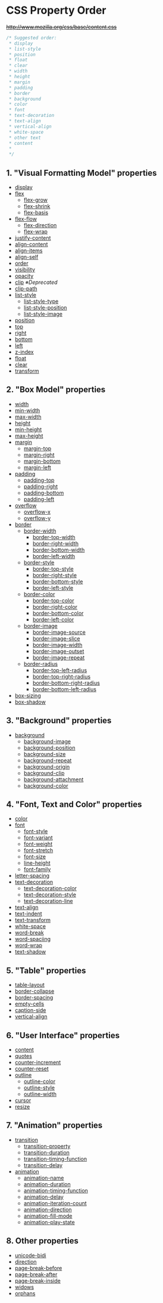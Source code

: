 # CSS Property Order

~~http://www.mozilla.org/css/base/content.css~~

```content.css
/* Suggested order:
 * display
 * list-style
 * position
 * float
 * clear
 * width
 * height
 * margin
 * padding
 * border
 * background
 * color
 * font
 * text-decoration
 * text-align
 * vertical-align
 * white-space
 * other text
 * content
 *
 */
```

## 1. "Visual Formatting Model" properties
- [display](https://developer.mozilla.org/docs/Web/CSS/display)
- [flex](https://developer.mozilla.org/docs/Web/CSS/flex)
    - [flex-grow](https://developer.mozilla.org/docs/Web/CSS/flex-grow)
    - [flex-shrink](https://developer.mozilla.org/docs/Web/CSS/flex-shrink)
    - [flex-basis](https://developer.mozilla.org/docs/Web/CSS/flex-basis)
- [flex-flow](https://developer.mozilla.org/docs/Web/CSS/flex-flow)
    - [flex-direction](https://developer.mozilla.org/docs/Web/CSS/flex-direction)
    - [flex-wrap](https://developer.mozilla.org/docs/Web/CSS/flex-wrap)
- [justify-content](https://developer.mozilla.org/docs/Web/CSS/justify-content)
- [align-content](https://developer.mozilla.org/docs/Web/CSS/align-content)
- [align-items](https://developer.mozilla.org/docs/Web/CSS/align-items)
- [align-self](https://developer.mozilla.org/docs/Web/CSS/align-self)
- [order](https://developer.mozilla.org/docs/Web/CSS/order)
- [visibility](https://developer.mozilla.org/docs/Web/CSS/visibility)
- [opacity](https://developer.mozilla.org/docs/Web/CSS/opacity)
- [clip](https://developer.mozilla.org/docs/Web/CSS/clip) _※Deprecated_
- [clip-path](https://developer.mozilla.org/docs/Web/CSS/clip-path)
- [list-style](https://developer.mozilla.org/docs/Web/CSS/list-style)
    - [list-style-type](https://developer.mozilla.org/docs/Web/CSS/list-style-type)
    - [list-style-position](https://developer.mozilla.org/docs/Web/CSS/list-style-position)
    - [list-style-image](https://developer.mozilla.org/docs/Web/CSS/list-style-image)
- [position](https://developer.mozilla.org/docs/Web/CSS/position)
- [top](https://developer.mozilla.org/docs/Web/CSS/top)
- [right](https://developer.mozilla.org/docs/Web/CSS/right)
- [bottom](https://developer.mozilla.org/docs/Web/CSS/bottom)
- [left](https://developer.mozilla.org/docs/Web/CSS/left)
- [z-index](https://developer.mozilla.org/docs/Web/CSS/z-index)
- [float](https://developer.mozilla.org/docs/Web/CSS/float)
- [clear](https://developer.mozilla.org/docs/Web/CSS/clear)
- [transform](https://developer.mozilla.org/docs/Web/CSS/transform)


## 2. "Box Model" properties
- [width](https://developer.mozilla.org/docs/Web/CSS/width)
- [min-width](https://developer.mozilla.org/docs/Web/CSS/min-width)
- [max-width](https://developer.mozilla.org/docs/Web/CSS/max-width)
- [height](https://developer.mozilla.org/docs/Web/CSS/height)
- [min-height](https://developer.mozilla.org/docs/Web/CSS/min-height)
- [max-height](https://developer.mozilla.org/docs/Web/CSS/max-height)
- [margin](https://developer.mozilla.org/docs/Web/CSS/margin)
    - [margin-top](https://developer.mozilla.org/docs/Web/CSS/margin-top)
    - [margin-right](https://developer.mozilla.org/docs/Web/CSS/margin-right)
    - [margin-bottom](https://developer.mozilla.org/docs/Web/CSS/margin-bottom)
    - [margin-left](https://developer.mozilla.org/docs/Web/CSS/margin-left)
- [padding](https://developer.mozilla.org/docs/Web/CSS/padding)
    - [padding-top](https://developer.mozilla.org/docs/Web/CSS/padding-top)
    - [padding-right](https://developer.mozilla.org/docs/Web/CSS/padding-right)
    - [padding-bottom](https://developer.mozilla.org/docs/Web/CSS/padding-bottom)
    - [padding-left](https://developer.mozilla.org/docs/Web/CSS/padding-left)
- [overflow](https://developer.mozilla.org/docs/Web/CSS/overflow)
    - [overflow-x](https://developer.mozilla.org/docs/Web/CSS/overflow-x)
    - [overflow-y](https://developer.mozilla.org/docs/Web/CSS/overflow-y)
- [border](https://developer.mozilla.org/docs/Web/CSS/border)
    - [border-width](https://developer.mozilla.org/docs/Web/CSS/border-width)
        - [border-top-width](https://developer.mozilla.org/docs/Web/CSS/border-top-width)
        - [border-right-width](https://developer.mozilla.org/docs/Web/CSS/border-right-width)
        - [border-bottom-width](https://developer.mozilla.org/docs/Web/CSS/border-bottom-width)
        - [border-left-width](https://developer.mozilla.org/docs/Web/CSS/border-left-width)
    - [border-style](https://developer.mozilla.org/docs/Web/CSS/border-style)
        - [border-top-style](https://developer.mozilla.org/docs/Web/CSS/border-top-style)
        - [border-right-style](https://developer.mozilla.org/docs/Web/CSS/border-right-style)
        - [border-bottom-style](https://developer.mozilla.org/docs/Web/CSS/border-bottom-style)
        - [border-left-style](https://developer.mozilla.org/docs/Web/CSS/border-left-style)
    - [border-color](https://developer.mozilla.org/docs/Web/CSS/border-color)
        - [border-top-color](https://developer.mozilla.org/docs/Web/CSS/border-top-color)
        - [border-right-color](https://developer.mozilla.org/docs/Web/CSS/border-right-color)
        - [border-bottom-color](https://developer.mozilla.org/docs/Web/CSS/border-bottom-color)
        - [border-left-color](https://developer.mozilla.org/docs/Web/CSS/border-left-color)
    - [border-image](https://developer.mozilla.org/docs/Web/CSS/border-image)
        - [border-image-source](https://developer.mozilla.org/docs/Web/CSS/border-image-source)
        - [border-image-slice](https://developer.mozilla.org/docs/Web/CSS/border-image-slice)
        - [border-image-width](https://developer.mozilla.org/docs/Web/CSS/border-image-width)
        - [border-image-outset](https://developer.mozilla.org/docs/Web/CSS/border-image-outset)
        - [border-image-repeat](https://developer.mozilla.org/docs/Web/CSS/border-image-repeat)
    - [border-radius](https://developer.mozilla.org/docs/Web/CSS/border-radius)
        - [border-top-left-radius](https://developer.mozilla.org/docs/Web/CSS/border-top-left-radius)
        - [border-top-right-radius](https://developer.mozilla.org/docs/Web/CSS/border-top-right-radius)
        - [border-bottom-right-radius](https://developer.mozilla.org/docs/Web/CSS/border-bottom-right-radius)
        - [border-bottom-left-radius](https://developer.mozilla.org/docs/Web/CSS/border-bottom-left-radius)
- [box-sizing](https://developer.mozilla.org/docs/Web/CSS/box-sizing)
- [box-shadow](https://developer.mozilla.org/docs/Web/CSS/box-shadow)

## 3. "Background" properties
- [background](https://developer.mozilla.org/docs/Web/CSS/background)
    - [background-image](https://developer.mozilla.org/docs/Web/CSS/background-image)
    - [background-position](https://developer.mozilla.org/docs/Web/CSS/background-position)
    - [background-size](https://developer.mozilla.org/docs/Web/CSS/background-size)
    - [background-repeat](https://developer.mozilla.org/docs/Web/CSS/background-repeat)
    - [background-origin](https://developer.mozilla.org/docs/Web/CSS/background-origin)
    - [background-clip](https://developer.mozilla.org/docs/Web/CSS/background-clip)
    - [background-attachment](https://developer.mozilla.org/docs/Web/CSS/background-attachment)
    - [background-color](https://developer.mozilla.org/docs/Web/CSS/background-color)

## 4. "Font, Text and Color" properties
- [color](https://developer.mozilla.org/docs/Web/CSS/color)
- [font](https://developer.mozilla.org/docs/Web/CSS/font)
    - [font-style](https://developer.mozilla.org/docs/Web/CSS/font-style)
    - [font-variant](https://developer.mozilla.org/docs/Web/CSS/font-variant)
    - [font-weight](https://developer.mozilla.org/docs/Web/CSS/font-weight)
    - [font-stretch](https://developer.mozilla.org/docs/Web/CSS/font-stretch)
    - [font-size](https://developer.mozilla.org/docs/Web/CSS/font-size)
    - [line-height](https://developer.mozilla.org/docs/Web/CSS/line-height)
    - [font-family](https://developer.mozilla.org/docs/Web/CSS/font-family)
- [letter-spacing](https://developer.mozilla.org/docs/Web/CSS/letter-spacing)
- [text-decoration](https://developer.mozilla.org/docs/Web/CSS/text-decoration)
    - [text-decoration-color](https://developer.mozilla.org/docs/Web/CSS/text-decoration-color)
    - [text-decoration-style](https://developer.mozilla.org/docs/Web/CSS/text-decoration-style)
    - [text-decoration-line](https://developer.mozilla.org/docs/Web/CSS/text-decoration-line)
- [text-align](https://developer.mozilla.org/docs/Web/CSS/text-align)
- [text-indent](https://developer.mozilla.org/docs/Web/CSS/text-indent)
- [text-transform](https://developer.mozilla.org/docs/Web/CSS/text-transform)
- [white-space](https://developer.mozilla.org/docs/Web/CSS/white-space)
- [word-break](https://developer.mozilla.org/docs/Web/CSS/word-break)
- [word-spaciing](https://developer.mozilla.org/docs/Web/CSS/word-spacing)
- [word-wrap](https://developer.mozilla.org/docs/Web/CSS/word-wrap)
- [text-shadow](https://developer.mozilla.org/docs/Web/CSS/text-shadow)

## 5. "Table" properties
- [table-layout](https://developer.mozilla.org/docs/Web/CSS/table-layout)
- [border-collapse](https://developer.mozilla.org/docs/Web/CSS/border-collapse)
- [border-spacing](https://developer.mozilla.org/docs/Web/CSS/border-spacing)
- [empty-cells](https://developer.mozilla.org/docs/Web/CSS/empty-cells)
- [caption-side](https://developer.mozilla.org/docs/Web/CSS/caption-side)
- [vertical-align](https://developer.mozilla.org/docs/Web/CSS/vertical-align)

## 6. "User Interface" properties
- [content](https://developer.mozilla.org/docs/Web/CSS/content)
- [quotes](https://developer.mozilla.org/docs/Web/CSS/quotes)
- [counter-increment](https://developer.mozilla.org/docs/Web/CSS/counter-increment)
- [counter-reset](https://developer.mozilla.org/docs/Web/CSS/counter-reset)
- [outline](https://developer.mozilla.org/docs/Web/CSS/outline)
    - [outline-color](https://developer.mozilla.org/docs/Web/CSS/outline-color)
    - [outline-style](https://developer.mozilla.org/docs/Web/CSS/outline-style)
    - [outline-width](https://developer.mozilla.org/docs/Web/CSS/outline-width)
- [cursor](https://developer.mozilla.org/docs/Web/CSS/cursor)
- [resize](https://developer.mozilla.org/docs/Web/CSS/resize)

## 7. "Animation" properties
- [transition](https://developer.mozilla.org/docs/Web/CSS/transition)
    - [transition-property](https://developer.mozilla.org/docs/Web/CSS/transition-property)
    - [transition-duration](https://developer.mozilla.org/docs/Web/CSS/transition-duration)
    - [transition-timing-function](https://developer.mozilla.org/docs/Web/CSS/transition-timing-function)
    - [transition-delay](https://developer.mozilla.org/docs/Web/CSS/transition-delay)
- [animation](https://developer.mozilla.org/docs/Web/CSS/animation)
    - [animation-name](https://developer.mozilla.org/docs/Web/CSS/animation-name)
    - [animation-duration](https://developer.mozilla.org/docs/Web/CSS/animation-duration)
    - [animation-timing-function](https://developer.mozilla.org/docs/Web/CSS/animation-timing-function)
    - [animation-delay](https://developer.mozilla.org/docs/Web/CSS/animation-delay)
    - [animation-iteration-count](https://developer.mozilla.org/docs/Web/CSS/animation-iteration-count)
    - [animation-direction](https://developer.mozilla.org/docs/Web/CSS/animation-direction)
    - [animation-fill-mode](https://developer.mozilla.org/docs/Web/CSS/animation-fill-mode)
    - [animation-play-state](https://developer.mozilla.org/docs/Web/CSS/animation-play-state)

## 8. Other properties
- [unicode-bidi](https://developer.mozilla.org/docs/Web/CSS/unicode-bidi)
- [direction](https://developer.mozilla.org/docs/Web/CSS/direction)
- [page-break-before](https://developer.mozilla.org/docs/Web/CSS/page-break-before)
- [page-break-after](https://developer.mozilla.org/docs/Web/CSS/page-break-after)
- [page-break-inside](https://developer.mozilla.org/docs/Web/CSS/page-break-inside)
- [widows](https://developer.mozilla.org/docs/Web/CSS/widows)
- [orphans](https://developer.mozilla.org/docs/Web/CSS/orphans)
